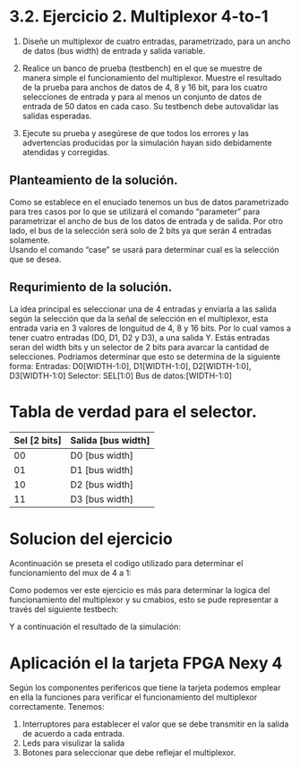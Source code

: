  # 3.2. Ejercicio 2. Multiplexor 4-to-1
 1. Diseñe un multiplexor de cuatro entradas, parametrizado, para un ancho de datos (bus width) de entrada y salida variable.

 2. Realice un banco de prueba (testbench) en el que se muestre de manera simple el funcionamiento del multiplexor. Muestre el resultado de la prueba para anchos de datos de 4, 8 y 16 bit, para los cuatro selecciones de entrada y para al menos un conjunto de datos de
 entrada de 50 datos en cada caso. Su testbench debe autovalidar las salidas esperadas.

 3. Ejecute su prueba y asegúrese de que todos los errores y las advertencias producidas por la simulación hayan sido debidamente atendidas y corregidas.

## Planteamiento de la solución.
 Como se establece en el enuciado tenemos un bus de datos parametrizado para tres casos por lo que se utilizará el comando “parameter” para parametrizar el ancho de bus de los datos de entrada y de salida. 
 Por otro lado, el bus de la selección será solo de 2 bits ya que serán 4 entradas solamente.  
 Usando el comando “case” se usará para determinar cual es la selección que se desea.  

 ## Requrimiento de la solución.
 La idea principal es seleccionar una de 4 entradas y enviarla a las salida según la selección que da la señal de selección en el multiplexor, esta entrada varia en 3 valores de longuitud de 4, 8 y 16 bits.
Por lo cual vamos a tener cuatro entradas (D0, D1, D2 y D3), a una salida Y. Estás entradas seran del width bits y un selector de 2 bits para avarcar la cantidad de selecciones.
Podriamos determinar que esto se determina de la siguiente forma:
Entradas: D0[WIDTH-1:0], D1[WIDTH-1:0], D2[WIDTH-1:0], D3[WIDTH-1:0]
Selector: SEL[1:0]
Bus de datos:[WIDTH-1:0]

# Tabla de verdad para el selector.

| Sel [2 bits] | Salida [bus width] |
|--------------|------------------|
| 00           | D0 [bus width]    |
| 01           | D1 [bus width]    |
| 10           | D2 [bus width]    |
| 11           | D3 [bus width]    |

# Solucion del ejercicio
Acontinuación se preseta el codigo utilizado para determinar el funcionamiento del mux de 4 a 1: 

Como podemos ver este ejercicio es más para determinar la logica del funcionamiento del multiplexor y su cmabios, esto se pude representar a través del siguiente testbech:

Y a continuación el resultado de la simulación:

# Aplicación el la tarjeta FPGA Nexy 4
Según los componentes perifericos que tiene la tarjeta podemos emplear en ella la funciones para verificar el funcionamiento del multiplexor correctamente. 
Tenemos:
 1. Interruptores para establecer el valor que se debe transmitir en la salida de acuerdo a cada entrada.
 2. Leds para visulizar la salida 
 3. Botones para seleccionar que debe reflejar el multiplexor. 
